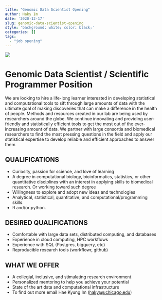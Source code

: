 ```yaml
---
title: "Genomic Data Scientist Opening"
author: Haky Im
date: '2020-12-17'
slug: genomic-data-scientist-opening
style: 'background: white; color: black;'
categories: []
tags:
  - "job opening"
---
```


![](https://uchicago.box.com/shared/static/vjyf1k64s0gbik9krjipnyc93zmjestg.png)

# Genomic Data Scientist / Scientific Programmer Position

We are looking to hire a life-long learner interested in developing statistical and computational tools to sift through large amounts of data with the ultimate goal of making discoveries that can make a difference in the health of people.
Methods and resources created in our lab are being used by researchers around the globe. We continue innovating and providing user-friendly and statistically efficient tools to get the most out of the ever-increasing amount of data.
We partner with large consortia and biomedical researchers to find the most pressing questions in the field and apply our statistical expertise to develop reliable and efficient approaches to answer them.

## QUALIFICATIONS

- Curiosity, passion for science, and love of learning
- A degree in computational biology, bioinformatics, statistics, or other quantitative disciplines with an interest in applying skills to biomedical research. Or working toward such degree
- Willingness to explore and adopt new ideas and technologies
- Analytical, statistical, quantitative, and computational/programming skills
- R and/or python.

## DESIRED QUALIFICATIONS

- Comfortable with large data sets, distributed computing, and databases
- Experience in cloud computing, HPC workflows
- Experience with SQL (Postgres, bigquery, etc)
- Reproducible research tools (workflowr, github)

## WHAT WE OFFER

- A collegial, inclusive, and stimulating research environment
- Personalized mentoring to help you achieve your potential
- State of the art data and computational infrastructure
- To find out more email Hae Kyung Im (haky@uchicago.edu)
